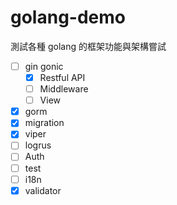# golang-demo

測試各種 golang 的框架功能與架構嘗試

+ [ ] gin gonic
  + [x] Restful API
  + [ ] Middleware
  + [ ] View
+ [x] gorm
+ [x] migration
+ [x] viper
+ [ ] logrus
+ [ ] Auth
+ [ ] test
+ [ ] i18n
+ [x] validator